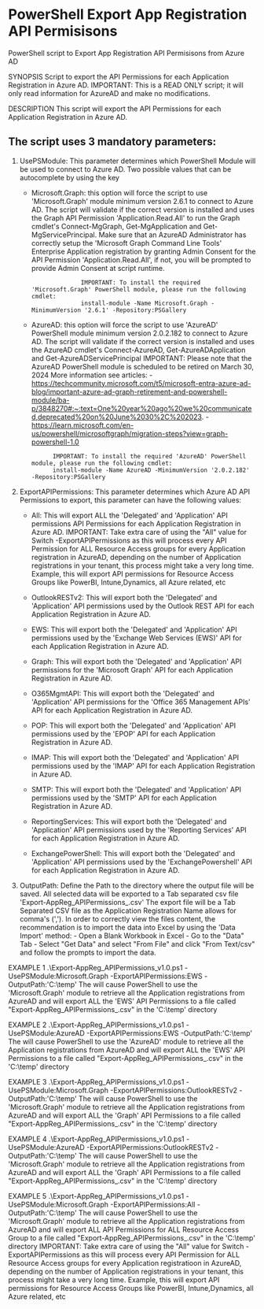 # PowerShell Export App Registration API Permisisons
 PowerShell script to Export App Registration API Permisisons from Azure AD
 
 SYNOPSIS
Script to export the API Permissions for each Application Registration in Azure AD.
IMPORTANT: This is a READ ONLY script; it will only read information for AzureAD and make no modifications.

DESCRIPTION
This script will export the API Permissions for each Application Registration in Azure AD.  

The script uses 3 mandatory parameters:
---------------------------------------

1) UsePSModule: This parameter determines which PowerShell Module will be used to connect to Azure AD. Two possible values that can be autocomplete by using the <Tab> key
                    
    - Microsoft.Graph: this option will force the script to use 'Microsoft.Graph' module minimum version 2.6.1 to connect to Azure AD.
                        The script will validate if the correct version is installed and uses the Graph API Permission 'Application.Read.All' to run
                        the Graph cmdlet's Connect-MgGraph, Get-MgApplication and Get-MgServicePrincipal. 
                        Make sure that an AzureAD Administrator has correctly setup the 'Microsoft Graph Command Line Tools' Enterprise Application registration by granting Admin Consent 
                        for the API Permission 'Application.Read.All', if not, you will be prompted to provide Admin Consent at script runtime.

                        IMPORTANT: To install the required 'Microsoft.Graph' PowerShell module, please run the following cmdlet: 
                        install-module -Name Microsoft.Graph -MinimumVersion '2.6.1' -Repository:PSGallery

    - AzureAD: this option will force the script to use 'AzureAD' PowerShell module minimum version 2.0.2.182 to connect to Azure AD.
                The script will validate if the correct version is installed and uses the AzureAD cmdlet's Connect-AzureAD, Get-AzureADApplication and Get-AzureADServicePrincipal
                IMPORTANT: Please note that the AzureAD PowerShell module is scheduled to be retired on March 30, 2024
                More information see articles: 
                    - https://techcommunity.microsoft.com/t5/microsoft-entra-azure-ad-blog/important-azure-ad-graph-retirement-and-powershell-module/ba-p/3848270#:~:text=One%20year%20ago%20we%20communicated,deprecated%20on%20June%2030%2C%202023.
                    - https://learn.microsoft.com/en-us/powershell/microsoftgraph/migration-steps?view=graph-powershell-1.0

                IMPORTANT: To install the required 'AzureAD' PowerShell module, please run the following cmdlet: 
                install-module -Name AzureAD -MinimumVersion '2.0.2.182' -Repository:PSGallery

2) ExportAPIPermissions: This parameter determines which Azure AD API Permissions to export, this parameter can have the following values:

    - All: This will export ALL the 'Delegated' and 'Application' API permissions API Permissions for each Application Registration in Azure AD.
        IMPORTANT: Take extra care of using the "All" value for Switch -ExportAPIPermissions as this will process every API Permission for ALL Resource Access groups for every Application 
        registration in AzureAD, depending on the number of Application registrations in your tenant, this process might take a very long time.
        Example, this will export API permissions for Resource Access Groups like PowerBI, Intune,Dynamics, all Azure related, etc

    - OutlookRESTv2: This will export both the 'Delegated' and 'Application' API permissions used by the Outlook REST API for each Application Registration in Azure AD.

    - EWS: This will export both the 'Delegated' and 'Application' API permissions used by the 'Exchange Web Services (EWS)' API for each Application Registration in Azure AD.

    - Graph: This will export both the 'Delegated' and 'Application' API permissions for the 'Microsoft Graph' API for each Application Registration in Azure AD.

    - O365MgmtAPI: This will export both the 'Delegated' and 'Application' API permissions for the 'Office 365 Management APIs' API for each Application Registration in Azure AD.

    - POP: This will export both the 'Delegated' and 'Application' API permissions used by the 'EPOP' API for each Application Registration in Azure AD.

    - IMAP: This will export both the 'Delegated' and 'Application' API permissions used by the 'IMAP' API for each Application Registration in Azure AD.

    - SMTP: This will export both the 'Delegated' and 'Application' API permissions used by the 'SMTP' API for each Application Registration in Azure AD.

    - ReportingServices: This will export both the 'Delegated' and 'Application' API permissions used by the 'Reporting Services' API for each Application Registration in Azure AD.

    - ExchangePowerShell: This will export both the 'Delegated' and 'Application' API permissions used by the 'ExchangePowershell' API for each Application Registration in Azure AD.


3) OutputPath: Define the Path to the directory where the output file will be saved. All selected data will be exported to a Tab separated csv file 'Export-AppReg_APIPermissions_<timestamp>.csv'
                The export file will be a Tab Separated CSV file as the Application Registration Name allows for comma's (',').
                In order to correctly view the files content, the recommendation is to import the data into Excel by using the 'Data Import' method:
                    - Open a Blank Workbook in Excel
                    - Go to the "Data" Tab
                    - Select "Get Data" and select "From File" and click "From Text/csv" and follow the prompts to import the data.

EXAMPLE 1
.\Export-AppReg_APIPermissions_v1.0.ps1 -UsePSModule:Microsoft.Graph -ExportAPIPermissions:EWS -OutputPath:'C:\temp'
The will cause PowerShell to use the 'Microsoft.Graph' module to retrieve all the Application registrations from AzureAD and will export ALL the 'EWS' API Permissions to a file 
called "Export-AppReg_APIPermissions_<timestamp>.csv" in the 'C:\temp' directory

EXAMPLE 2
.\Export-AppReg_APIPermissions_v1.0.ps1 -UsePSModule:AzureAD -ExportAPIPermissions:EWS -OutputPath:'C:\temp'
The will cause PowerShell to use the 'AzureAD' module to retrieve all the Application registrations from AzureAD and will export ALL the 'EWS' API Permissions to a file 
called "Export-AppReg_APIPermissions_<timestamp>.csv" in the 'C:\temp' directory

EXAMPLE 3
.\Export-AppReg_APIPermissions_v1.0.ps1 -UsePSModule:Microsoft.Graph -ExportAPIPermissions:OutlookRESTv2 -OutputPath:'C:\temp'
The will cause PowerShell to use the 'Microsoft.Graph' module to retrieve all the Application registrations from AzureAD and will export ALL the 'Graph' API Permissions to a file 
called "Export-AppReg_APIPermissions_<timestamp>.csv" in the 'C:\temp' directory

EXAMPLE 4
.\Export-AppReg_APIPermissions_v1.0.ps1 -UsePSModule:AzureAD -ExportAPIPermissions:OutlookRESTv2 -OutputPath:'C:\temp'
The will cause PowerShell to use the 'Microsoft.Graph' module to retrieve all the Application registrations from AzureAD and will export ALL the 'Graph' API Permissions to a file 
called "Export-AppReg_APIPermissions_<timestamp>.csv" in the 'C:\temp' directory

EXAMPLE 5
.\Export-AppReg_APIPermissions_v1.0.ps1 -UsePSModule:Microsoft.Graph -ExportAPIPermissions:All -OutputPath:'C:\temp'
The will cause PowerShell to use the 'Microsoft.Graph' module to retrieve all the Application registrations from AzureAD and will export ALL API Permissions for ALL Resource Access Group 
to a file called "Export-AppReg_APIPermissions_<timestamp>.csv" in the 'C:\temp' directory
IMPORTANT: Take extra care of using the "All" value for Switch -ExportAPIPermissions as this will process every API Permission for ALL Resource Access groups for every Application registratioon in AzureAD, depending on the
number of Application registrations in your tenant, this process might take a very long time.
Example, this will export API permissions for Resource Access Groups like PowerBI, Intune,Dynamics, all Azure related, etc

